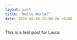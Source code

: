 ```yaml
---
layout: post
title: "Hello World!"
date: 2019-08-30 15:00:00 +0100
---
```


This is a test post for Laura
